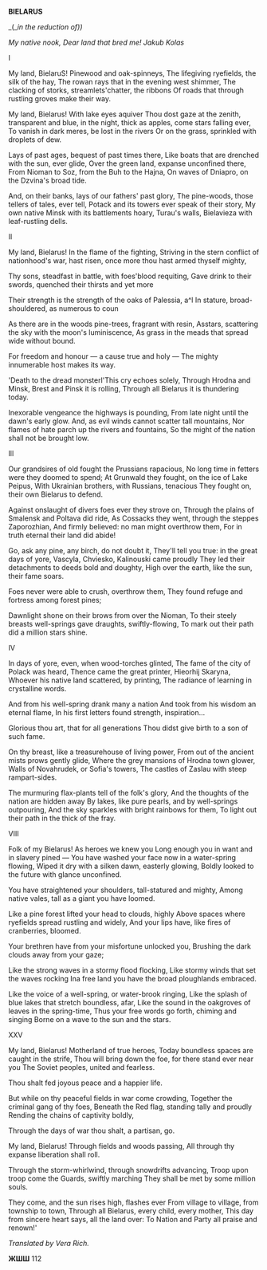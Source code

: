 
  

  

**BIELARUS**

_(__in_  _the reduction_  _of))_

  

_My native nook, Dear_  _land_  _that_  _bred_  _me! Jakub Kolas_

I

My land, BielaruS! Pinewood and oak-spinneys, The lifegiving ryefields, the silk of the hay, The rowan rays that in the evening west shimmer, The clacking of storks, streamlets'chatter, the ribbons Of roads that through rustling groves make their way.

My land, Bielarus! With lake eyes aquiver Thou dost gaze at the zenith, transparent and blue, in  the night, thick as apples, come stars falling ever, To vanish in dark meres, be lost in the rivers Or on the grass, sprinkled with droplets of dew.

Lays of past ages, bequest of past times there, Like boats that are drenched with the sun, ever glide, Over  the green land, expanse unconfined there, From Nioman to Soz, from the Buh to the Hajna, On waves of Dniapro, on the Dzvina's broad tide.

And, on their banks, lays of our fathers' past glory, The pine-woods, those tellers of tales, ever tell, Potack and its towers ever speak of their story, My  own native Minsk with its battlements hoary, Turau's walls, Bielavieza with leaf-rustling dells.

II

My land, Bielarus! In the flame of the fighting, Striving in the stern conflict of nationhood's war, hast risen, once more thou hast armed thyself mighty,

Thy sons, steadfast in battle, with foes'blood requiting, Gave drink to their swords, quenched their thirsts and yet more

Their strength is the strength of the oaks of Palessia, a^l  In stature, broad-shouldered, as numerous to coun

  
As there are in the woods pine-trees, fragrant with resin, Asstars, scattering the sky with the moon's luminiscence, As grass in the meads that spread wide without bound.

For freedom and honour — a cause true and holy — The mighty innumerable host makes its way.

'Death to the dread monsterl'This cry echoes solely, Through Hrodna and Minsk, Brest and Pinsk it is rolling, Through all Bielarus it is thundering today.

Inexorable vengeance the highways is pounding, From late night until the dawn's early glow. And, as evil winds cannot scatter tall mountains, Nor flames of hate parch up the rivers and fountains, So  the might of the nation shall not be brought low.

Ill

Our grandsires of old fought the Prussians rapacious, No long time in fetters were they doomed to spend; At Grunwald they fought, on the ice of Lake Peipus, With Ukrainian brothers, with Russians, tenacious They fought on, their own Bielarus to defend.

Against onslaught of divers foes ever they strove on, Through the plains of Smalensk and Poltava did ride, As Cossacks they went, through the steppes Zaporozhian, And firmly believed: no man might overthrow them, For in truth eternal their land did abide!

Go, ask any pine, any birch, do not doubt it, They'll tell you true: in the great days of yore, Vascyla, Chviesko, Kalinouski came proudly They led their detachments to deeds bold and doughty, High over the earth, like the sun, their fame soars.

Foes never were able to crush, overthrow them, They found refuge and fortress among forest pines;

Dawnlight shone on their brows from over the Nioman, To their steely breasts well-springs gave draughts, swiftly-flowing, To  mark  out their path did a million stars shine.

IV

In  days of yore, even, when wood-torches glinted, The  fame of the city of Polack was heard, Thence came the great printer, Hieorhij Skaryna, Whoever his native land scattered, by printing, The radiance of learning in crystalline words.

And from his well-spring drank many a nation And  took  from his wisdom an eternal flame, In his first letters found strength, inspiration...

Glorious thou art, that for all generations Thou didst give birth to a son of such fame.

On thy breast, like a treasurehouse of living power, From out of the ancient mists prows gently glide, Where the grey mansions of Hrodna town glower, Walls of Novahrudek, or Sofia's towers, The castles of Zaslau with steep rampart-sides.

The murmuring flax-plants tell of the folk's glory, And the thoughts of the nation are hidden away By lakes, like pure pearls, and by well-springs outpouring, And the sky sparkles with bright rainbows for them, To light out their path in the thick of the fray.

VIII

Folk of my Bielarus! As heroes we knew you Long enough you in want and in slavery pined — You have washed your face now in a water-spring flowing, Wiped it dry with a silken dawn, easterly glowing, Boldly looked to the future with glance unconfined.

You have straightened your shoulders, tall-statured and mighty, Among native vales, tall as a giant you have loomed.

Like a pine forest lifted your head to clouds, highly Above spaces where ryefields spread rustling and widely, And  your lips have, like fires of cranberries, bloomed.


Your brethren have from your misfortune unlocked you, Brushing the dark clouds away from your gaze;

Like the strong waves in a stormy flood flocking, Like stormy winds that set the waves rocking Ina free land you have the broad ploughlands embraced.

Like the voice of a well-spring, or water-brook ringing, Like  the splash of blue lakes that stretch boundless, afar, Like the sound in the oakgroves of leaves in the spring-time, Thus your free words go forth, chiming and singing Borne on a wave to the sun and the stars.

XXV

My land, Bielarus! Motherland of true heroes, Today boundless spaces are caught in the strife, Thou will bring down the foe, for there stand ever near you The Soviet peoples, united and fearless.

Thou shalt fed joyous peace and a happier life.

But while on thy peaceful fields in war come crowding, Together the criminal gang of thy foes, Beneath the Red flag, standing tally and proudly Rending the chains of captivity boldly,

Through the days of war thou shalt, a partisan, go.

My land, Bielarus! Through fields and woods passing, All through thy expanse liberation shall roll.

Through the storm-whirlwind, through snowdrifts advancing, Troop upon troop come the Guards, swiftly marching They shall be met by some million souls.

They come, and the sun rises high, flashes ever From village to village, from township to town, Through all Bielarus, every child, every mother, This day  from sincere heart says, all the land over: To Nation and Party all praise and renown!'

_Translated by Vera Rich._

  

**ЖШШ** 112
